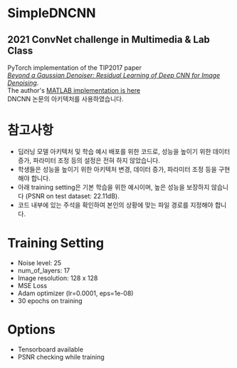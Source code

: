 # SimpleDNCNN
## 2021 ConvNet challenge in Multimedia & Lab Class  
PyTorch implementation of the TIP2017 paper  
[*Beyond a Gaussian Denoiser: Residual Learning of Deep CNN for Image Denoising*](http://ieeexplore.ieee.org/document/7839189/).  
The author's [MATLAB implementation is here](https://github.com/cszn/DnCNN)  
DNCNN 논문의 아키텍처를 사용하였습니다.

# 참고사항
* 딥러닝 모델 아키텍처 및 학습 예시 배포를 위한 코드로, 성능을 높이기 위한 데이터 증가, 파라미터 조정 등의 설정은 전혀 하지 않았습니다.
* 학생들은 성능을 높이기 위한 아키텍처 변경, 데이터 증가, 파라미터 조정 등을 구현해야 합니다.
* 아래 training setting은 기본 학습을 위한 예시이며, 높은 성능을 보장하지 않습니다 (PSNR on test dataset: 22.11dB).
* 코드 내부에 있는 주석을 확인하여 본인의 상황에 맞는 파일 경로를 지정해야 합니다.

# Training Setting
* Noise level: 25
* num_of_layers: 17
* Image resolution: 128 x 128
* MSE Loss
* Adam optimizer (lr=0.0001, eps=1e-08)
* 30 epochs on training

# Options
* Tensorboard available
* PSNR checking while training  

